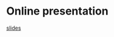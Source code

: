 
# Online presentation 
[slides](https://htmlpreview.github.io/?https://github.com/albangaignard/online-resentations/bgo-modal-06-2017/blob/master/modal.html)

